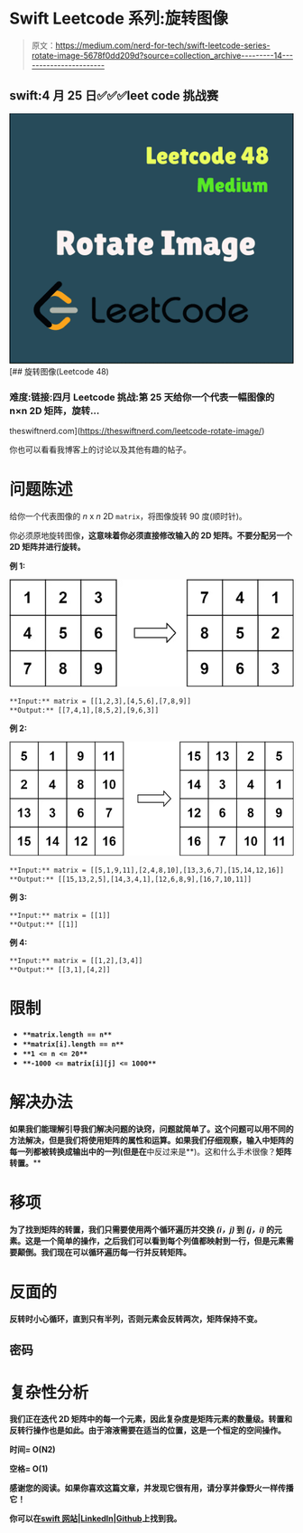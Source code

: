# Swift Leetcode 系列:旋转图像

> 原文：<https://medium.com/nerd-for-tech/swift-leetcode-series-rotate-image-5678f0dd209d?source=collection_archive---------14----------------------->

## swift:4 月 25 日✅✅✅leet code 挑战赛

![](img/3daf44e8d44a706061e237439b64035c.png)[](https://theswiftnerd.com/leetcode-rotate-image/) [## 旋转图像(Leetcode 48)

### 难度:链接:四月 Leetcode 挑战:第 25 天给你一个代表一幅图像的 n×n 2D 矩阵，旋转…

theswiftnerd.com](https://theswiftnerd.com/leetcode-rotate-image/) 

你也可以看看我博客上的讨论以及其他有趣的帖子。

# 问题陈述

给你一个代表图像的 *n* x *n* 2D `matrix`，将图像旋转 90 度(顺时针)。

你必须原地旋转图像[](https://en.wikipedia.org/wiki/In-place_algorithm)**，这意味着你必须直接修改输入的 2D 矩阵。**不要**分配另一个 2D 矩阵并进行旋转。**

****例 1:****

**![](img/dc7bf15fd5fc5826161f4f1068956920.png)**

```
**Input:** matrix = [[1,2,3],[4,5,6],[7,8,9]]
**Output:** [[7,4,1],[8,5,2],[9,6,3]]
```

****例 2:****

**![](img/b805b44786fe6eaab0539bf2eba6c882.png)**

```
**Input:** matrix = [[5,1,9,11],[2,4,8,10],[13,3,6,7],[15,14,12,16]]
**Output:** [[15,13,2,5],[14,3,4,1],[12,6,8,9],[16,7,10,11]]
```

****例 3:****

```
**Input:** matrix = [[1]]
**Output:** [[1]]
```

****例 4:****

```
**Input:** matrix = [[1,2],[3,4]]
**Output:** [[3,1],[4,2]]
```

# **限制**

*   **`**matrix.length == n**`**
*   **`**matrix[i].length == n**`**
*   **`**1 <= n <= 20**`**
*   **`**-1000 <= matrix[i][j] <= 1000**`**

# **解决办法**

**如果我们能理解引导我们解决问题的诀窍，问题就简单了。这个问题可以用不同的方法解决，但是我们将使用矩阵的属性和运算。如果我们仔细观察，输入中矩阵的每一列都被转换成输出中的一列(但是在**中反过来是**)。这和什么手术很像？**矩阵转置。****

# **移项**

**为了找到矩阵的转置，我们只需要使用两个循环遍历并交换 *(i，j)* 到 *(j，i)* 的元素。这是一个简单的操作，之后我们可以看到每个列值都映射到一行，但是元素需要颠倒。我们现在可以循环遍历每一行并反转矩阵。**

# **反面的**

**反转时小心循环，直到只有半列，否则元素会反转两次，矩阵保持不变。**

## **密码**

# **复杂性分析**

**我们正在迭代 2D 矩阵中的每一个元素，因此复杂度是矩阵元素的数量级。转置和反转行操作也是如此。由于溶液需要在适当的位置，这是一个恒定的空间操作。**

****时间= O(N2)****

****空格= O(1)****

**感谢您的阅读。如果你喜欢这篇文章，并发现它很有用，请分享并像野火一样传播它！**

**你可以在[swift 网站](https://theswiftnerd.com/)|[LinkedIn](https://www.linkedin.com/in/varunrathi28/)|[Github](https://github.com/varunrathi28)上找到我。**